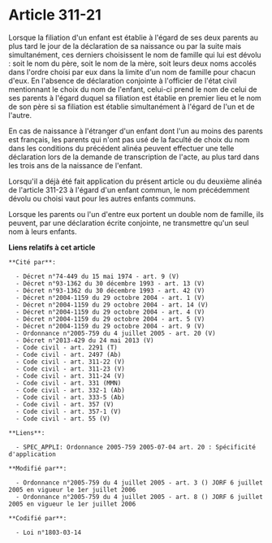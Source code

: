 # Article 311-21

Lorsque la filiation d'un enfant est établie à l'égard de ses deux parents au plus tard le jour de la déclaration de sa
naissance ou par la suite mais simultanément, ces derniers choisissent le nom de famille qui lui est dévolu : soit le nom du
père, soit le nom de la mère, soit leurs deux noms accolés dans l'ordre choisi par eux dans la limite d'un nom de famille
pour chacun d'eux. En l'absence de déclaration conjointe à l'officier de l'état civil mentionnant le choix du nom de
l'enfant, celui-ci prend le nom de celui de ses parents à l'égard duquel sa filiation est établie en premier lieu et le nom
de son père si sa filiation est établie simultanément à l'égard de l'un et de l'autre. 

En cas de naissance à l'étranger d'un enfant dont l'un au moins des parents est français, les parents qui n'ont pas usé de la
faculté de choix du nom dans les conditions du précédent alinéa peuvent effectuer une telle déclaration lors de la demande de
transcription de l'acte, au plus tard dans les trois ans de la naissance de l'enfant. 

Lorsqu'il a déjà été fait application du présent article ou du deuxième alinéa de l'article 311-23 à l'égard d'un enfant
commun, le nom précédemment dévolu ou choisi vaut pour les autres enfants communs. 

Lorsque les parents ou l'un d'entre eux portent un double nom de famille, ils peuvent, par une déclaration écrite conjointe,
ne transmettre qu'un seul nom à leurs enfants.

**Liens relatifs à cet article**

	**Cité par**:

	  - Décret n°74-449 du 15 mai 1974 - art. 9 (V)
	  - Décret n°93-1362 du 30 décembre 1993 - art. 13 (V)
	  - Décret n°93-1362 du 30 décembre 1993 - art. 42 (V)
	  - Décret n°2004-1159 du 29 octobre 2004 - art. 1 (V)
	  - Décret n°2004-1159 du 29 octobre 2004 - art. 14 (V)
	  - Décret n°2004-1159 du 29 octobre 2004 - art. 4 (V)
	  - Décret n°2004-1159 du 29 octobre 2004 - art. 5 (V)
	  - Décret n°2004-1159 du 29 octobre 2004 - art. 9 (V)
	  - Ordonnance n°2005-759 du 4 juillet 2005 - art. 20 (V)
	  - Décret n°2013-429 du 24 mai 2013 (V)
	  - Code civil - art. 2291 (T)
	  - Code civil - art. 2497 (Ab)
	  - Code civil - art. 311-22 (V)
	  - Code civil - art. 311-23 (V)
	  - Code civil - art. 311-24 (V)
	  - Code civil - art. 331 (MMN)
	  - Code civil - art. 332-1 (Ab)
	  - Code civil - art. 333-5 (Ab)
	  - Code civil - art. 357 (V)
	  - Code civil - art. 357-1 (V)
	  - Code civil - art. 55 (V)

	**Liens**:

	  - SPEC_APPLI: Ordonnance 2005-759 2005-07-04 art. 20 : Spécificité d'application

	**Modifié par**:

	  - Ordonnance n°2005-759 du 4 juillet 2005 - art. 3 () JORF 6 juillet 2005 en vigueur le 1er juillet 2006
	  - Ordonnance n°2005-759 du 4 juillet 2005 - art. 8 () JORF 6 juillet 2005 en vigueur le 1er juillet 2006

	**Codifié par**:

	  - Loi n°1803-03-14
